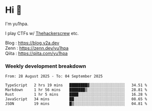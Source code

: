 # Hi 👋

I'm yu1hpa.

I play CTFs w/ [Thehackerscrew](https://www.thehackerscrew.team/) etc.

Blog : https://blog.y2a.dev  
Zenn : https://zenn.dev/yu1hpa  
Qiita : https://qiita.com/yu1hpa  

### Weekly development breakdown

<!--START_SECTION:waka-->

```txt
From: 28 August 2025 - To: 04 September 2025

TypeScript   2 hrs 19 mins   ████████▓░░░░░░░░░░░░░░░░   34.51 %
Markdown     1 hr 56 mins    ███████▒░░░░░░░░░░░░░░░░░   28.81 %
Rust         1 hr 5 mins     ████░░░░░░░░░░░░░░░░░░░░░   16.28 %
JavaScript   34 mins         ██░░░░░░░░░░░░░░░░░░░░░░░   08.65 %
JSON         19 mins         █▒░░░░░░░░░░░░░░░░░░░░░░░   04.81 %
```

<!--END_SECTION:waka-->

